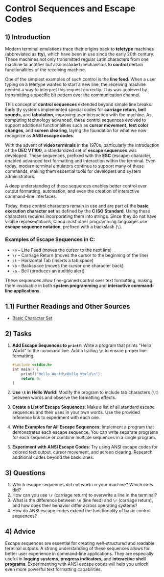 <!---
{
  "id": "cdd3d87d-0e87-4a00-a676-83ca9f245bd7",
  "depends_on": ["a2596a91-c7de-477a-bfbb-b08867f1aa89"],
  "author": "Stephan Bökelmann",
  "first_used": "2025-03-20",
  "keywords": ["learning", "exercises", "education", "practice", "printf", "escape sequence", "control code"]
}
--->

# Control Sequences and Escape Codes

## 1) Introduction

Modern terminal emulations trace their origins back to **teletype** machines (abbreviated as **tty**), which have been in use since the early 20th century. These machines not only transmitted regular Latin characters from one machine to another but also included mechanisms to **control** certain functionalities of the receiving machine.

One of the simplest examples of such control is the **line feed**. When a user typing on a teletype wanted to start a new line, the receiving machine needed a way to interpret this request correctly. This was achieved by transmitting a specific bit pattern over the communication channel.

This concept of **control sequences** extended beyond simple line breaks. Early tty systems implemented special codes for **carriage return**, **bell sounds**, and **tabulation**, improving user interaction with the machine. As computing technology advanced, these control sequences evolved to support additional functionalities such as **cursor movement**, **text color changes**, and **screen clearing**, laying the foundation for what we now recognize as **ANSI escape codes**.

With the advent of **video terminals** in the 1970s, particularly the introduction of the **DEC VT100**, a standardized set of **escape sequences** was developed. These sequences, prefixed with the **ESC** (escape) character, enabled advanced text formatting and interaction within the terminal. Even today, modern terminal emulators continue to support many of these commands, making them essential tools for developers and system administrators.

A deep understanding of these sequences enables better control over output formatting, automation, and even the creation of interactive command-line interfaces.

Today, these control characters remain in use and are part of the **basic execution character set** as defined by the **C ISO Standard**. Using these characters requires incorporating them into strings. Since they do not have visible representations, C and most other programming languages use **escape sequence notation**, prefixed with a backslash (`\`).

### Examples of Escape Sequences in C:

- `\n` – Line Feed (moves the cursor to the next line)
- `\r` – Carriage Return (moves the cursor to the beginning of the line)
- `\t` – Horizontal Tab (inserts a tab space)
- `\b` – Backspace (moves the cursor one character back)
- `\a` – Bell (produces an audible alert)

These sequences allow fine-grained control over text formatting, making them invaluable in both **system programming** and **interactive command-line applications**.

## 1.1) Further Readings and Other Sources

- [Basic Character Set](https://en.cppreference.com/w/c/language/charset)

## 2) Tasks

1. **Add Escape Sequences to `printf`**: Write a program that prints "Hello World" to the command line. Add a trailing `\n` to ensure proper line formatting.
   
   ```c
   #include <stdio.h>
   int main() {
       printf("Hello World\nHello World\n");
       return 0;
   }
   ```

2. **Use `\t` in Hello World**: Modify the program to include tab characters (`\t`) between words and observe the formatting effects.

3. **Create a List of Escape Sequences**: Make a list of all standard escape sequences and their uses in your own words. Use the provided reference link to experiment with each one.

4. **Write Examples for All Escape Sequences**: Implement a program that demonstrates each escape sequence. You can write separate programs for each sequence or combine multiple sequences in a single program.

5. **Experiment with ANSI Escape Codes**: Try using ANSI escape codes for colored text output, cursor movement, and screen clearing. Research additional codes beyond the basic ones.

## 3) Questions

1. Which escape sequences did not work on your machine? Which ones did?
2. How can you use `\r` (carriage return) to overwrite a line in the terminal?
3. What is the difference between `\n` (line feed) and `\r` (carriage return), and how does their behavior differ across operating systems?
4. How do ANSI escape codes extend the functionality of basic control sequences?

## 4) Advice

Escape sequences are essential for creating well-structured and readable terminal outputs. A strong understanding of these sequences allows for better user experience in command-line applications. They are especially useful in **logging systems**, **progress indicators**, and **interactive shell programs**. Experimenting with ANSI escape codes will help you unlock even more powerful text formatting capabilities.

